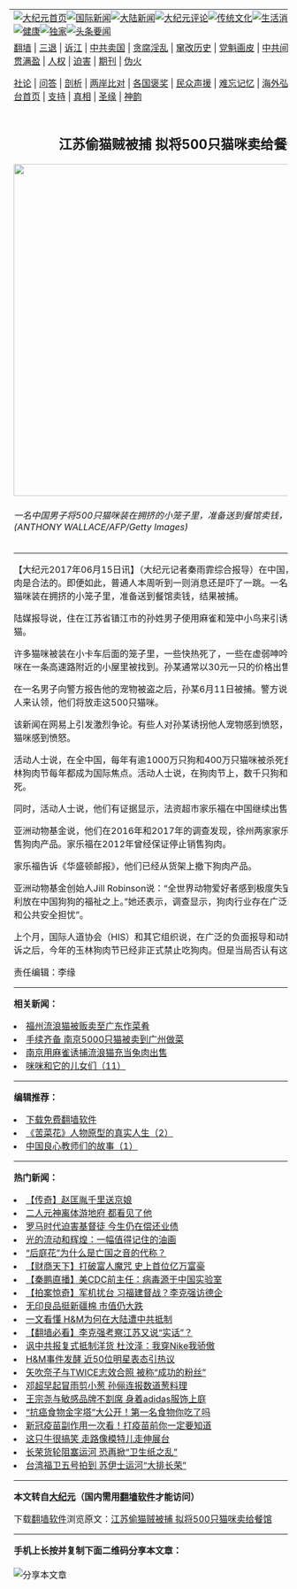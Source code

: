 <a name="1" id="1" target="_blank"></a><span id="1"></span>
<table align=center border="0"><tr><td colspan="2" VALIGN=TOP><a href="https://github.com/wrxhzc369/djy/blob/master/gb/nf1351518.md#1"><img src="https://raw.githubusercontent.com/wrxhzc369/www/master/t/djy/1.jpg" title="大纪元首页" alt="大纪元首页"></a><a href="https://github.com/wrxhzc369/djy/blob/master/gb/n24hr.md#1"><img src="https://raw.githubusercontent.com/wrxhzc369/www/master/t/djy/3.jpg" title="国际新闻" alt="国际新闻"></a><a href="https://github.com/wrxhzc369/djy/blob/master/gb/nsc413.md#1"><img src="https://raw.githubusercontent.com/wrxhzc369/www/master/t/djy/4.jpg" title="大陆新闻" alt="大陆新闻"></a><a href="https://github.com/wrxhzc369/djy/blob/master/gb/news392.md#1"><img src="https://raw.githubusercontent.com/wrxhzc369/www/master/t/djy/5.jpg" title="大纪元评论" alt="大纪元评论"></a><a href="https://github.com/wrxhzc369/djy/blob/master/gb/news2007.md#1"><img src="https://raw.githubusercontent.com/wrxhzc369/www/master/t/djy/6.jpg" title="传统文化" alt="传统文化"></a><a href="https://github.com/wrxhzc369/djy/blob/master/gb/news2008.md#1"><img src="https://raw.githubusercontent.com/wrxhzc369/www/master/t/djy/7.jpg" title="生活消费" alt="生活消费"></a><a href="https://github.com/wrxhzc369/djy/blob/master/gb/ncyule.md#1"><img src="https://raw.githubusercontent.com/wrxhzc369/www/master/t/djy/8.jpg" title="娱乐休闲" alt="娱乐休闲"></a><a href="https://github.com/wrxhzc369/djy/blob/master/gb/nsc1002.md#1"><img src="https://raw.githubusercontent.com/wrxhzc369/www/master/t/djy/9.jpg" title="健康" alt="健康"></a><a href="https://github.com/wrxhzc369/djy/blob/master/gb/nf6092.md#1"><img src="https://raw.githubusercontent.com/wrxhzc369/www/master/t/djy/10a.jpg" title="独家" alt="独家"></a><a href="https://github.com/wrxhzc369/djy/blob/master/gb/nf4514.md#1"><img src="https://raw.githubusercontent.com/wrxhzc369/www/master/t/djy/12a.jpg" title="头条要闻" alt="头条要闻"></a></td></tr>
<tr><td colspan="2" VALIGN=TOP><a target="_blank" href="https://github.com/wrxhzc369/www/blob/master/README.md?zsrh#1">翻墙</a> | <a target="_blank" href="https://github.com/wrxhzc369/djy/blob/master/gb/nf5657.md#1">三退</a> | <a target="_blank" href="https://github.com/wrxhzc369/djy/blob/master/gb/nf6124.md#1">诉江</a> | <a target="_blank" href="https://github.com/wrxhzc369/djy/blob/master/gb/nf1176117.md#1">中共卖国</a> | <a target="_blank" href="https://github.com/wrxhzc369/djy/blob/master/gb/nf5773.md#1">贪腐淫乱</a> | <a target="_blank" href="https://github.com/wrxhzc369/djy/blob/master/gb/nf1176115.md#1">窜改历史</a> | <a target="_blank" href="https://github.com/wrxhzc369/djy/blob/master/gb/nf1176107.md#1">党魁画皮</a> | <a target="_blank" href="https://github.com/wrxhzc369/djy/blob/master/gb/nf1320400.md#1">中共间谍</a> | <a target="_blank" href="https://github.com/wrxhzc369/djy/blob/master/gb/nf1176114.md#1">破坏传统</a> | <a target="_blank" href="https://github.com/wrxhzc369/ntdtv/blob/master/gb/prog447_1.md#1">恶贯满盈</a> | <a target="_blank" href="https://github.com/wrxhzc369/djy/blob/master/gb/ncid278.md#1">人权</a> | <a target="_blank" href="https://github.com/wrxhzc369/djy/blob/master/gb/nf1176111.md#1">迫害</a> | <a target="_blank" href="https://gitlab.com/szzdlab/mh-qikan/blob/master/README.md#1">期刊</a> | <a target="_blank" href="https://github.com/wrxhzc369/djy/blob/master/gb/nf5562.md#1">伪火</a></p><p><a target="_blank" href="https://github.com/wrxhzc369/djy/blob/master/gb/9p.md#1">社论</a> | <a target="_blank" href="https://github.com/wrxhzc369/djy/blob/master/gb/nf4378.md#1">问答</a> | <a target="_blank" href="https://github.com/wrxhzc369/djy/blob/master/gb/nf5792.md#1">剖析</a> | <a target="_blank" href="https://github.com/wrxhzc369/djy/blob/master/gb/nf5735.md#1">两岸比对</a> | <a target="_blank" href="https://github.com/wrxhzc369/djy/blob/master/gb/nf6119.md#1">各国褒奖</a> | <a target="_blank" href="https://github.com/wrxhzc369/djy/blob/master/gb/nf6120.md#1">民众声援</a> | <a target="_blank" href="https://github.com/wrxhzc369/djy/blob/master/gb/nf1188594.md#1">难忘记忆</a> | <a target="_blank" href="https://github.com/wrxhzc369/djy/blob/master/gb/nf3180.md#1">海外弘传</a> | <a target="_blank" href="https://github.com/wrxhzc369/djy/blob/master/gb/nf5410.md#1">万人上访</a> | <a target="_blank" href="https://github.com/wrxhzc369/www/blob/master/README.md?zsrh#1">平台首页</a> | <a target="_blank" href="https://github.com/wrxhzc369/djy/blob/master/gb/nf4386.md#1">支持</a> | <a target="_blank" href="https://github.com/wrxhzc369/djy/blob/master/gb/nf4389.md#1">真相</a> | <a target="_blank" href="https://github.com/wrxhzc369/djy/blob/master/gb/nf5790.md#1">圣缘</a> | <a target="_blank" href="https://github.com/wrxhzc369/djy/blob/master/gb/nf4786.md#1">神韵</a></td></tr>
<tr><td VALIGN=TOP width="626"><h2 align=center>江苏偷猫贼被捕 拟将500只猫咪卖给餐馆</h2>
<img width="600" src="https://i.epochtimes.com/assets/uploads/2017/06/GettyImages-630596684-600x400.jpg" />
<h6> 一名中国男子将500只猫咪装在拥挤的小笼子里，准备送到餐馆卖钱，结果被抓。(ANTHONY WALLACE/AFP/Getty Images)
</h6>
<hr>
	<p>【大纪元2017年06月15日讯】（大纪元记者秦雨霏综合报导）在中国，吃猫肉、狗肉是合法的。即便如此，普通人本周听到一则消息还是吓了一跳。一名男子将500只猫咪装在拥挤的小笼子里，准备送到餐馆卖钱，结果被捕。</p>
<p>陆媒报导说，住在江苏省镇江市的孙姓男子使用麻雀和笼中小鸟来引诱流浪猫和家猫。</p>
<p>许多猫咪被装在小卡车后面的笼子里，一些快热死了，一些在虚弱呻吟。另外一些猫咪在一条高速路附近的小屋里被找到。孙某通常以30元一只的价格出售猫咪。</p>
<p>在一名男子向警方报告他的宠物被盗之后，孙某6月11日被捕。警方说，如果没有主人来认领，他们将放走这500只猫咪。</p>
<p>该新闻在网易上引发激烈争论。有些人对孙某诱拐他人宠物感到愤怒，有些人对于吃猫咪感到愤怒。</p>
<p>活动人士说，在全中国，每年有逾1000万只狗和400万只猫咪被杀死食用。广西玉林<ahref="https://github.com/wrxhzc369/djy/blob/master/gb/tag/%E7%8B%97%E8%82%89%E8%8A%82.md#1">狗肉节</a>每年都成为国际焦点。活动人士说，在狗肉节上，数千只狗和猫被残酷打死。</p>
<p>同时，活动人士说，他们有证据显示，法资超市家乐福在中国继续出售狗肉。</p>
<p>亚洲动物基金说，他们在2016年和2017年的调查发现，徐州两家家乐福分店公开出售狗肉产品。家乐福在2012年曾经保证停止销售狗肉。</p>
<p>家乐福告诉《华盛顿邮报》，他们已经从货架上撤下狗肉产品。</p>
<p>亚洲动物基金创始人Jill Robinson说：“全世界动物爱好者感到极度失望，家乐福将盈利放在中国狗狗的福祉之上。”她还表示，调查显示，狗肉行业存在广泛的“非法、残忍和公共安全担忧”。</p>
<p>上个月，国际人道协会（HIS）和其它组织说，在广泛的负面报导和动物爱好者的投诉之后，今年的玉林<ahref="https://github.com/wrxhzc369/djy/blob/master/gb/tag/%E7%8B%97%E8%82%89%E8%8A%82.md#1">狗肉节</a>已经非正式禁止吃狗肉。但是当局否认有这样的禁令。#</p>
<p>责任编辑：李缘</p>
	
<hr>


<strong>相关新闻：</strong>
<li><a href="https://github.com/wrxhzc369/djy/blob/master/gb/7/3/9/n1640744.md#1">福州流浪猫被贩卖至广东作菜肴</a></li>
<li><a href="https://github.com/wrxhzc369/djy/blob/master/gb/8/12/14/n2362799.md#1">手续齐备 南京5000只猫被卖到广州做菜</a></li>
<li><a href="https://github.com/wrxhzc369/djy/blob/master/gb/9/5/29/n2541479.md#1">南京用麻雀诱捕流浪猫充当兔肉出售</a></li>
<li><a href="https://github.com/wrxhzc369/djy/blob/master/gb/13/8/31/n3953815.md#1">咪咪和它的儿女们（11）</a></li>
<hr>


<strong>编辑推荐：</strong>
<li><a href="https://github.com/wrxhzc369/www/blob/master/README.md?dfh#1" target="_blank">下载免费翻墙软件</a></li><li><a href="https://github.com/tsiac2612/djy/blob/master/gb/18/1/10/n10045340.md#1" target="_blank">《苦菜花》人物原型的真实人生（2）</a></li><li><a href="https://github.com/tsiac2612/djy/blob/master/gb/18/4/7/n10284039.md#1" target="_blank">中国良心教师们的故事（1）</a></li>
<hr>

<strong>热门新闻：</strong>
<li><a href="https://github.com/wrxhzc369/djy/blob/master/gb/16/7/12/n8091804.md#1">【传奇】赵匡胤千里送京娘</a></li>
<li><a href="https://github.com/wrxhzc369/djy/blob/master/gb/21/3/18/n12820630.md#1">二人元神离体游地府 都看见了他</a></li>
<li><a href="https://github.com/wrxhzc369/djy/blob/master/gb/21/3/15/n12812584.md#1">罗马时代迫害基督徒 今生仍在偿还业债</a></li>
<li><a href="https://github.com/wrxhzc369/djy/blob/master/gb/21/3/21/n12825595.md#1">光的流动和辉煌：一幅值得记住的油画</a></li>
<li><a href="https://github.com/wrxhzc369/djy/blob/master/gb/21/3/11/n12804755.md#1">“后庭花”为什么是亡国之音的代称？</a></li>
<li><a href="https://github.com/wrxhzc369/djy/blob/master/gb/21/3/27/n12839719.md#1">【财商天下】打破富人魔咒 史上首位亿万富豪</a></li>
<li><a href="https://github.com/wrxhzc369/djy/blob/master/gb/21/3/26/n12838836.md#1">【秦鹏直播】美CDC前主任：病毒源于中国实验室</a></li>
<li><a href="https://github.com/wrxhzc369/djy/blob/master/gb/21/3/27/n12839283.md#1">【拍案惊奇】军机扰台 习福建督战？李克强访德企</a></li>
<li><a href="https://github.com/wrxhzc369/djy/blob/master/gb/21/3/26/n12837411.md#1">无印良品挺新疆棉 市值仍大跌</a></li>
<li><a href="https://github.com/wrxhzc369/djy/blob/master/gb/21/3/26/n12836644.md#1">一文看懂 H&#038;M为何在大陆遭中共抵制</a></li>
<li><a href="https://github.com/wrxhzc369/djy/blob/master/gb/21/3/26/n12836628.md#1">【翻墙必看】李克强考察江苏又说“实话”？</a></li>
<li><a href="https://github.com/wrxhzc369/djy/blob/master/gb/21/3/25/n12836148.md#1">讽中共报复式抵制洋货 杜汶泽：我穿Nike我骄傲</a></li>
<li><a href="https://github.com/wrxhzc369/djy/blob/master/gb/21/3/25/n12835927.md#1">H&#038;M事件发酵 近50位明星表态引热议</a></li>
<li><a href="https://github.com/wrxhzc369/djy/blob/master/gb/21/3/26/n12837505.md#1">矢吹奈子与TWICE志效合照 被称“成功的粉丝”</a></li>
<li><a href="https://github.com/wrxhzc369/djy/blob/master/gb/21/3/26/n12836480.md#1">邓超早起冒雨剪小葱 孙俪连报数道葱料理</a></li>
<li><a href="https://github.com/wrxhzc369/djy/blob/master/gb/21/3/26/n12838444.md#1">王宗尧与敏感品牌不割席 身着adidas服饰上庭</a></li>
<li><a href="https://github.com/wrxhzc369/djy/blob/master/gb/21/3/25/n12836427.md#1">“抗癌食物金字塔”大公开！第一名食物你吃了吗</a></li>
<li><a href="https://github.com/wrxhzc369/djy/blob/master/gb/21/3/24/n12833946.md#1">新冠疫苗副作用一次看！打疫苗前你一定要知道</a></li>
<li><a href="https://github.com/wrxhzc369/djy/blob/master/gb/21/3/26/n12837431.md#1">这只牛很搞笑 走路像模特儿走伸展台</a></li>
<li><a href="https://github.com/wrxhzc369/djy/blob/master/gb/21/3/26/n12836991.md#1">长荣货轮阻塞运河 恐再掀“卫生纸之乱”</a></li>
<li><a href="https://github.com/wrxhzc369/djy/blob/master/gb/21/3/28/n12840638.md#1">台湾福卫五号拍到 苏伊士运河“大排长荣”</a></li>
<hr>

<strong>本文转自<a href="https://www.epochtimes.com">大纪元</a>（国内需用<a href="https://github.com/wrxhzc369/www/blob/master/README.md#8">翻墙软件</a>才能访问）</strong><p>下载<a href="https://github.com/wrxhzc369/www/blob/master/README.md#8">翻墙软件</a>浏览原文：<a href="https://www.epochtimes.com/gb/17/6/14/n9267205.htm">江苏偷猫贼被捕 拟将500只猫咪卖给餐馆</a></p><hr>

<strong>手机上长按并复制下面二维码分享本文章：</strong><br><br><img src="https://chart.apis.google.com/chart?cht=qr&chs=240x240&choe=UTF-8&chld=M|2&chl=https://github.com/wrxhzc369/djy/blob/master/gb/17/6/14/n9267205.md%231" title="分享本文章"></td><td VALIGN=TOP><a href="https://github.com/wrxhzc369/djy/blob/master/gb/16/1/21/n4622075.md?dfh#1" target="_blank"><img src="https://raw.githubusercontent.com/wrxhzc369/djy/master/gb/300/wei-f1.jpg" title="中共的伪火骗局"  alt="中共的伪火骗局"></a><br><a href="https://github.com/wrxhzc369/www/blob/master/README.md?dfh#9" target="_blank"><img src="https://raw.githubusercontent.com/wrxhzc369/djy/master/gb/300/yong-h.jpg" title="永恒的见证"  alt="永恒的见证"></a><br><a href="https://github.com/wrxhzc369/djy/blob/master/gb/13/9/29/n3974789.md?dfh#1" target="_blank"><img src="https://raw.githubusercontent.com/wrxhzc369/djy/master/gb/300/shang-lnz.jpg" title="善良女子被中共投男牢"  alt="善良女子被中共投男牢"></a><br><a href="https://github.com/wrxhzc369/djy/blob/master/gb/16/3/16/n4663449.md?dfh#1" target="_blank"><img src="https://raw.githubusercontent.com/wrxhzc369/djy/master/gb/300/huo-z3.jpg" title="警卫目击活摘器官"  alt="警卫目击活摘器官"></a><br><a href="https://github.com/wrxhzc369/djy/blob/master/gb/16/8/7/n8177641.md?dfh#1" target="_blank"><img src="https://raw.githubusercontent.com/wrxhzc369/djy/master/gb/300/huo-z4.jpg" title="证人描述活摘恐怖"  alt="证人描述活摘恐怖"></a><br><a href="https://github.com/wrxhzc369/djy/blob/master/gb/10/4/19/n2881569.md?dfh#1" target="_blank"><img src="https://raw.githubusercontent.com/wrxhzc369/djy/master/gb/300/huo-z1.jpg" title="揭开活摘器官黑幕"  alt="揭开活摘器官黑幕"></a><br><a href="https://github.com/wrxhzc369/djy/blob/master/gb/10/11/7/n3077476.md?dfh#1" target="_blank"><img src="https://raw.githubusercontent.com/wrxhzc369/djy/master/gb/300/ma-ks.jpg" title="马克思的成魔之路"  alt="马克思的成魔之路"></a><br><a href="https://github.com/wrxhzc369/djy/blob/master/gb/14/6/9/n4173977.md?dfh#1" target="_blank"><img src="https://raw.githubusercontent.com/wrxhzc369/djy/master/gb/300/chang-zs.jpg" title="藏字石 蕴天机"  alt="藏字石 蕴天机"></a><br><a href="https://github.com/wrxhzc369/djy/blob/master/gb/18/5/10/n10381511.md?dfh#1" target="_blank"><img src="https://raw.githubusercontent.com/wrxhzc369/djy/master/gb/300/st1.jpg" title="关注三亿人三退"  alt="关注三亿人三退"></a><br><a href="https://github.com/wrxhzc369/djy/blob/master/gb/18/3/21/n10237682.md?dfh#1" target="_blank"><img src="https://raw.githubusercontent.com/wrxhzc369/djy/master/gb/300/jie-t.jpg" title="解体中共复兴中华"  alt="解体中共复兴中华"></a><br><a href="https://github.com/wrxhzc369/djy/blob/master/gb/9/2/9/n2422991.md?dfh#1" target="_blank"><img src="https://raw.githubusercontent.com/wrxhzc369/djy/master/gb/300/gao-zs.jpg" title="中共迫害良心律师"  alt="中共迫害良心律师"></a><br><a href="https://github.com/wrxhzc369/djy/blob/master/gb/18/12/9/n10900044.md?dfh#1" target="_blank"><img src="https://raw.githubusercontent.com/wrxhzc369/djy/master/gb/300/sj1.jpg" title="三百多万人举报江泽民"  alt="三百多万人举报江泽民"></a><br><a href="https://github.com/wrxhzc369/djy/blob/master/gb/18/8/28/n10672014.md?dfh#1" target="_blank"><img src="https://raw.githubusercontent.com/wrxhzc369/djy/master/gb/300/sj2.jpg" title="这些官员为何起诉江泽民"  alt="这些官员为何起诉江泽民"></a><br><a href="https://github.com/wrxhzc369/djy/blob/master/gb/8/12/18/n2367165.md?dfh#1" target="_blank"><img src="https://raw.githubusercontent.com/wrxhzc369/djy/master/gb/300/liangan.jpg" title="海峡两岸的强烈对比"  alt="海峡两岸的强烈对比"></a><br><a href="https://github.com/wrxhzc369/djy/blob/master/gb/15/12/10/n4593139.md?dfh#1" target="_blank"><img src="https://raw.githubusercontent.com/wrxhzc369/djy/master/gb/300/jia-ndzl.jpg" title="加拿大总理的贺信"  alt="加拿大总理的贺信"></a><br><a href="https://github.com/wrxhzc369/djy/blob/master/gb/11/6/17/n3289382.md?dfh#1" target="_blank"><img src="https://raw.githubusercontent.com/wrxhzc369/djy/master/gb/300/xiao-wd.jpg" title="探寻真相兼听则明"  alt="探寻真相兼听则明"></a><br><a href="https://github.com/wrxhzc369/djy/blob/master/gb/18/10/27/n10812623.md?dfh#1" target="_blank"><img src="https://raw.githubusercontent.com/wrxhzc369/djy/master/gb/300/yindu.jpg" title="印度媒体报道东方"  alt="印度媒体报道东方"></a><br><a href="https://github.com/wrxhzc369/djy/blob/master/gb/18/6/9/n10469652.md?dfh#1" target="_blank"><img src="https://raw.githubusercontent.com/wrxhzc369/djy/master/gb/300/xie-j.jpg" title="不一样的海外校园"  alt="不一样的海外校园"></a><br><a href="https://github.com/wrxhzc369/djy/blob/master/gb/7/4/5/n1669415.md?dfh#1" target="_blank"><img src="https://raw.githubusercontent.com/wrxhzc369/djy/master/gb/300/li-up.jpg" title="从大师到徒弟的传奇"  alt="从大师到徒弟的传奇"></a><br><a href="https://github.com/wrxhzc369/djy/blob/master/gb/17/5/26/n9191512.md?dfh#1" target="_blank"><img src="https://raw.githubusercontent.com/wrxhzc369/djy/master/gb/300/zfl2.jpg" title="亿万人与东方一本奇书"  alt="亿万人与东方一本奇书"></a><br><a href="https://github.com/wrxhzc369/djy/blob/master/gb/13/11/27/n4020290.md?dfh#1" target="_blank"><img src="https://raw.githubusercontent.com/wrxhzc369/djy/master/gb/300/zhen-h.jpg" title="大陆见不到的震撼场面"  alt="大陆见不到的震撼场面"></a><br><a href="https://github.com/wrxhzc369/djy/blob/master/gb/15/7/17/n4482910.md?dfh#1" target="_blank"><img src="https://raw.githubusercontent.com/wrxhzc369/djy/master/gb/300/dalu-sk.jpg" title="人心向善 大陆当初盛况"  alt="人心向善 大陆当初盛况"></a><br><a href="https://github.com/wrxhzc369/djy/blob/master/gb/19/1/5/n10955468.md?dfh#1" target="_blank"><img src="https://raw.githubusercontent.com/wrxhzc369/djy/master/gb/300/zfl1.jpg" title="追寻真理 这书讲什么"  alt="追寻真理 这书讲什么"></a><br><a href="https://github.com/wrxhzc369/www/blob/master/README.md?dfh#1" target="_blank"><img src="https://raw.githubusercontent.com/wrxhzc369/djy/master/gb/300/fq1.jpg" title="下载免费翻墙软件"  alt="下载免费翻墙软件"></a><br></td></tr></table>
